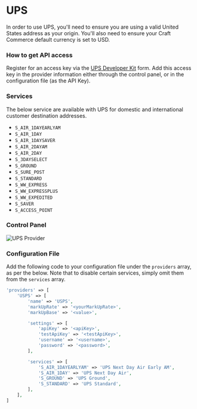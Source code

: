 # UPS

In order to use UPS, you'll need to ensure you are using a valid United States address as your origin. You'll also need to ensure your Craft Commerce default currency is set to USD.

### How to get API access

Register for an access key via the [UPS Developer Kit](https://www.ups.com/upsdeveloperkit?loc=en_US) form. Add this access key in the provider information either through the control panel, or in the configuration file (as the API Key).

### Services

The below service are available with UPS for domestic and international customer destination addresses.

- `S_AIR_1DAYEARLYAM`
- `S_AIR_1DAY`
- `S_AIR_1DAYSAVER`
- `S_AIR_2DAYAM`
- `S_AIR_2DAY`
- `S_3DAYSELECT`
- `S_GROUND`
- `S_SURE_POST`
- `S_STANDARD`
- `S_WW_EXPRESS`
- `S_WW_EXPRESSPLUS`
- `S_WW_EXPEDITED`
- `S_SAVER`
- `S_ACCESS_POINT`

### Control Panel

![UPS Provider](/uploads/plugins/postie/ups-provider.png)

### Configuration File

Add the following code to your configuration file under the `providers` array, as per the below. Note that to disable certain services, simply omit them from the `services` array.

```php
'providers' => [
    'USPS' => [
        'name' => 'USPS',
        'markUpRate' => '<yourMarkUpRate>',
        'markUpBase' => '<value>',

        'settings' => [
            'apiKey' => '<apiKey>',
            'testApiKey' => '<testApiKey>',
            'username' => '<username>',
            'password' => '<password>',
        ],

        'services' => [
            'S_AIR_1DAYEARLYAM' => 'UPS Next Day Air Early AM',
            'S_AIR_1DAY' => 'UPS Next Day Air',
            'S_GROUND' => 'UPS Ground',
            'S_STANDARD' => 'UPS Standard',
        ],
    ],
]
```